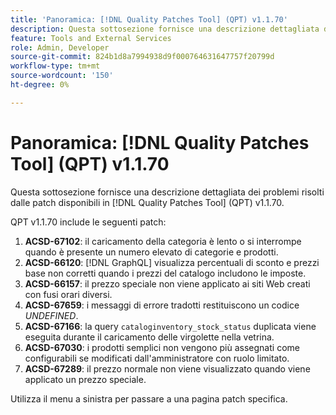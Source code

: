 ```yaml
---
title: 'Panoramica: [!DNL Quality Patches Tool] (QPT) v1.1.70'
description: Questa sottosezione fornisce una descrizione dettagliata dei problemi risolti dalle patch disponibili in  [!DNL Quality Patches Tool] (QPT) v1.1.70.
feature: Tools and External Services
role: Admin, Developer
source-git-commit: 824b1d8a7994938d9f000764631647757f20799d
workflow-type: tm+mt
source-wordcount: '150'
ht-degree: 0%

---
```


# Panoramica: [!DNL Quality Patches Tool] (QPT) v1.1.70

Questa sottosezione fornisce una descrizione dettagliata dei problemi risolti dalle patch disponibili in [!DNL Quality Patches Tool] (QPT) v1.1.70.

QPT v1.1.70 include le seguenti patch:
1. **ACSD-67102**: il caricamento della categoria è lento o si interrompe quando è presente un numero elevato di categorie e prodotti.
1. **ACSD-66120**: [!DNL GraphQL] visualizza percentuali di sconto e prezzi base non corretti quando i prezzi del catalogo includono le imposte.
1. **ACSD-66157**: il prezzo speciale non viene applicato ai siti Web creati con fusi orari diversi.
1. **ACSD-67659**: i messaggi di errore tradotti restituiscono un codice *UNDEFINED*.
1. **ACSD-67166**: la query `cataloginventory_stock_status` duplicata viene eseguita durante il caricamento delle virgolette nella vetrina.
1. **ACSD-67030**: i prodotti semplici non vengono più assegnati come configurabili se modificati dall&#39;amministratore con ruolo limitato.
1. **ACSD-67289**: il prezzo normale non viene visualizzato quando viene applicato un prezzo speciale.

Utilizza il menu a sinistra per passare a una pagina patch specifica.
